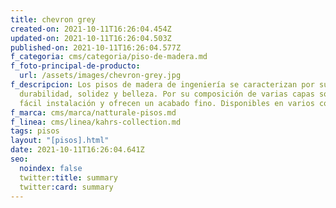 ```yaml
---
title: chevron grey
created-on: 2021-10-11T16:26:04.454Z
updated-on: 2021-10-11T16:26:04.503Z
published-on: 2021-10-11T16:26:04.577Z
f_categoria: cms/categoria/piso-de-madera.md
f_foto-principal-de-producto:
  url: /assets/images/chevron-grey.jpg
f_descripcion: Los pisos de madera de ingeniería se caracterizan por su
  durabilidad, solidez y belleza. Por su composición de varias capas son de
  fácil instalación y ofrecen un acabado fino. Disponibles en varios colores.
f_marca: cms/marca/natturale-pisos.md
f_linea: cms/linea/kahrs-collection.md
tags: pisos
layout: "[pisos].html"
date: 2021-10-11T16:26:04.641Z
seo:
  noindex: false
  twitter:title: summary
  twitter:card: summary
---
```

